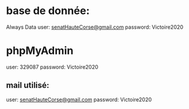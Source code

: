 # base de donnée:

Always Data
user: senatHauteCorse@gmail.com
password: Victoire2020

# phpMyAdmin

user: 329087
password: Victoire2020

## mail utilisé:

user: senatHauteCorse@gmail.com
password: Victoire2020